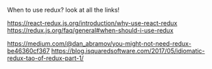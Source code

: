 When to use redux? look at all the links!

https://react-redux.js.org/introduction/why-use-react-redux
https://redux.js.org/faq/general#when-should-i-use-redux

https://medium.com/@dan_abramov/you-might-not-need-redux-be46360cf367
https://blog.isquaredsoftware.com/2017/05/idiomatic-redux-tao-of-redux-part-1/